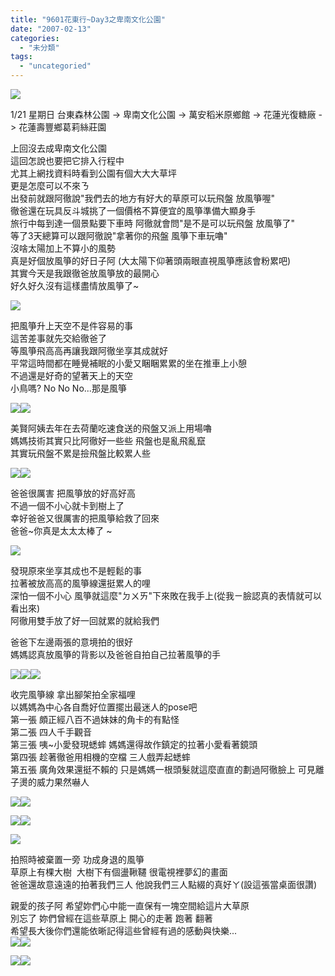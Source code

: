 ```yaml
---
title: "9601花東行~Day3之卑南文化公園"
date: "2007-02-13"
categories: 
  - "未分類"
tags: 
  - "uncategoried"
---
```


![](images/368696368_fb5a040ea2.jpg)

1/21 星期日 台東森林公園 -> 卑南文化公園 -> 萬安稻米原鄉館 -> 花蓮光復糖廠 -> 花蓮壽豐鄉葛莉絲莊園  
  
上回沒去成卑南文化公園  
這回怎說也要把它排入行程中  
尤其上網找資料時看到公園有個大大大草坪  
更是怎麼可以不來ㄋ  
出發前就跟阿徹說"我們去的地方有好大的草原可以玩飛盤 放風箏喔"  
徹爸還在玩具反斗城挑了一個價格不算便宜的風箏準備大顯身手  
旅行中每到達一個景點要下車時 阿徹就會問"是不是可以玩飛盤 放風箏了"  
等了3天總算可以跟阿徹說"拿著你的飛盤 風箏下車玩嚕"  
沒啥太陽加上不算小的風勢  
真是好個放風箏的好日子阿 (大太陽下仰著頭兩眼直視風箏應該會粉累吧)  
其實今天是我跟徹爸放風箏放的最開心  
好久好久沒有這樣盡情放風箏了~  
  
![](images/368696368_fb5a040ea2.jpg)

把風箏升上天空不是件容易的事  
這苦差事就先交給徹爸了   
等風箏飛高高再讓我跟阿徹坐享其成就好  
平常這時間都在睡覺補眠的小愛又睏睏累累的坐在推車上小憩  
不過還是好奇的望著天上的天空  
小鳥嗎? No No No...那是風箏  
  
![](images/368696104_edc4f98dbd_m.jpg)![](images/368696226_c594babb76_m.jpg)  
  
美賢阿姨去年在去荷蘭吃速食送的飛盤又派上用場嚕  
媽媽技術其實只比阿徹好一些些 飛盤也是亂飛亂竄  
其實玩飛盤不累是撿飛盤比較累人些  
  
![](images/368695898_c298bfe9ef_m.jpg)![](images/368695850_91edc1784c_m.jpg)  
  
爸爸很厲害 把風箏放的好高好高  
不過一個不小心就卡到樹上了  
幸好爸爸又很厲害的把風箏給救了回來  
爸爸~你真是太太太棒了 ~  
  
![](images/368695793_c80d718363.jpg)  
  
發現原來坐享其成也不是輕鬆的事  
拉著被放高高的風箏線還挺累人的哩  
深怕一個不小心 風箏就這麼"ㄉㄨㄞ"下來敗在我手上(從我ㄧ臉認真的表情就可以看出來)  
阿徹用雙手放了好一回就累的就給我們  
  
爸爸下左邊兩張的意境拍的很好  
媽媽認真放風箏的背影以及爸爸自拍自己拉著風箏的手  
  
![](images/368695922_53a3586112_m.jpg)![](images/368695820_d2b9ac3568_m.jpg)![](images/368695615_f7a5e5a354_m.jpg)  
  
收完風箏線 拿出腳架拍全家福哩   
以媽媽為中心各自喬好位置擺出最迷人的pose吧  
第一張 頗正經八百不過妹妹的角卡的有點怪  
第二張 四人千手觀音  
第三張 咦~小愛發現蟋蟀 媽媽還得故作鎮定的拉著小愛看著鏡頭  
第四張 趁著徹爸用相機的空檔 三人戲弄起蟋蟀  
第五張 廣角效果還挺不賴的 只是媽媽一根頭髮就這麼直直的劃過阿徹臉上 可見離子燙的威力果然嚇人  
  
![](images/368695576_6d60c490ce_m.jpg)![](images/368695540_28a2a77992_m.jpg)  
  
![](images/368695461_4651165476_m.jpg)![](images/368695403_cd289526d2_m.jpg)  
  
![](images/368695359_3d38cda734.jpg)  
  
拍照時被棄置一旁 功成身退的風箏  
草原上有棵大樹  大樹下有個盪鞦韆 很電視裡夢幻的畫面  
爸爸還故意遠遠的拍著我們三人 他說我們三人點綴的真好ㄚ(設這張當桌面很讚)  
  
親愛的孩子阿 希望妳們心中能一直保有一塊空間給這片大草原  
別忘了 妳們曾經在這些草原上 開心的走著 跑著 翻著  
希望長大後你們還能依晰記得這些曾經有過的感動與快樂...    
![](images/368695323_7ad35166af_m.jpg)![](images/368695273_4958201ab3_m.jpg)  
  
![](images/368695221_0ac8b2607d_m.jpg)![](images/368695181_f6c0df25c9_m.jpg)
